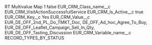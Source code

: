 <?xml version="1.0" encoding="UTF-8"?>
<CustomMetadata xmlns="http://soap.sforce.com/2006/04/metadata" xmlns:xsi="http://www.w3.org/2001/XMLSchema-instance" xmlns:xsd="http://www.w3.org/2001/XMLSchema">
    <label>RT Multivalue Map 1</label>
    <protected>false</protected>
    <values>
        <field>EUR_CRM_Class_name__c</field>
        <value xsi:type="xsd:string">EUR_CRM_VisitActionSuccessfulService</value>
    </values>
    <values>
        <field>EUR_CRM_Is_Active__c</field>
        <value xsi:type="xsd:boolean">true</value>
    </values>
    <values>
        <field>EUR_CRM_Key__c</field>
        <value xsi:type="xsd:string">Yes</value>
    </values>
    <values>
        <field>EUR_CRM_Value__c</field>
        <value xsi:type="xsd:string">EUR_DE_OFF_2nd_PL_Do_TMKT_Doc,
DE_OFF_Ad_hoc_Agree_To_Buy,
EUR_DE_OFF_Leaflet_Campaign_Sell_In_Qty,
EUR_DE_OFF_Tasting_Discussion</value>
    </values>
    <values>
        <field>EUR_CRM_Variable_name__c</field>
        <value xsi:type="xsd:string">RECORD_TYPES_BY_STATUS</value>
    </values>
</CustomMetadata>
